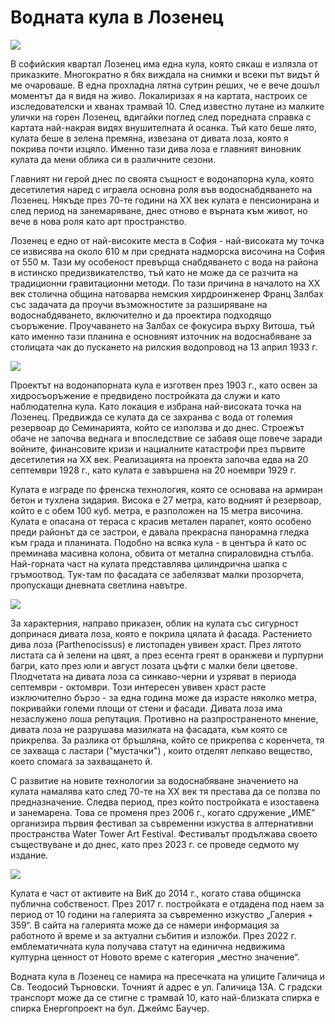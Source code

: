 # Водната кула в Лозенец  

<div class='markdown-div'>

<img class='float-left portrait' src="https://res.cloudinary.com/dyhmxus4n/image/upload/v1735389087/1/1-1_gowii1.jpg">

<p>В софийския квартал Лозенец има една кула, която сякаш е излязла от приказките. Многократно я бях виждала на снимки и всеки път видът й ме очароваше. В една прохладна лятна сутрин реших, че е вече дошъл моментът да я видя на живо. Локалиризах я на картата, настроих се изследователски и хванах трамвай 10. След известно лутане из малките улички на горен Лозенец, вдигайки поглед след поредната справка с картата най-накрая видях внушителната й осанка. Тъй като беше лято, кулата беше в зелена премяна, извезана от дивата лоза, която я покрива почти изцяло. Именно тази дива лоза е главният виновник кулата да мени облика си в различните сезони.</p>

<p>Главният ни герой днес по своята същност е водонапорна кула, която десетилетия наред с играела основна роля във водоснабдяването на Лозенец. Някъде през 70-те години на XX век кулата е пенсионирана и след период на занемаряване, днес отново е върната към живот, но вече в нова роля като арт пространство.</p>

<p>Лозенец е едно от най-високите места в София - най-високата му точка се извисява на около 610 м при средната надморска височина на София от 550 м. Тази му особеност превърща снабдяването с вода на района в истинско предизвикателство, тъй като не може да се разчита на традиционни гравитационни методи. По тази причина в началото на XX век столична община натоварва немския хирдроинженер Франц Залбах със задачата да проучи възможностите за разширяване на водоснабдяването, включително и да проектира подходящо съоръжение. Проучаването на Залбах се фокусира върху Витоша, тъй като именно тази планина е основният източник на водоснабяване за столицата чак до пускането на рилския водопровод на 13 април 1933 г.</p>

<img class='landscape' src="https://res.cloudinary.com/dyhmxus4n/image/upload/v1735389087/1/1-2_yzhbyk.jpg">

<p>Проектът на водонапорната кула е изготвен през 1903 г., като освен за хидросъоръжение е предвидено постройката да служи и като наблюдателна кула. Като локация е избрана най-високата точка на Лозенец. Предвижда се кулата да се захранва с вода от големия резервоар до Семинарията, който се използва и до днес. Строежът обаче не започва веднага и впоследствие се забавя още повече заради войните, финансовите кризи и нациалните катастрофи през първите десетилетия на XX век. Реализацията на проекта започва едва на 20 септември 1928 г., като кулата е завършена на 20 ноември 1929 г.</p>

<p>Кулата е изграде по френска технология, която се основава на армиран бетон и тухлена зидария. Висока е 27 метра, като водният й резервоар, който е с обем 100 куб. метра, е разположен на 15 метра височина. Кулата е опасана от тераса с красив метален парапет, която особено преди районът да се застрои, е давала прекрасна панорамна гледка към града и планината. Подобно на всяка кула - в центъра й като ос преминава масивна колона, обвита от метална спираловидна стълба. Най-горната част на кулата представлява цилиндрична шапка с гръмоотвод. Тук-там по фасадата се забелязват малки прозорчета, пропускащи дневната светлина навътре.</p>

<img class='float-left portrait' src="https://res.cloudinary.com/dyhmxus4n/image/upload/v1735389088/1/1-4_oilu8e.jpg">

<p>За характерния, направо приказен, облик на кулата със сигурност допринася дивата лоза, която е покрила цялата й фасада. Растението дива лоза (Parthenocissus) е листопаден увивен храст. През лятото листата са й зелени на цвят, а през есента греят в оранжеви и пурпурни багри, като през юли и август лозата цъфти с малки бели цветове. Плодчетата на дивата лоза са синкаво-черни и узряват в периода септември - октомври. Този интересен увивен храст расте изключително бързо - за една година може да израсте няколко метра, покривайки големи площи от стени и фасади. Дивата лоза има незаслужено лоша репутация. Противно на разпространеното мнение, дивата лоза не разрушава мазилката на фасадата, към която се прикрепва. За разлика от бръшляна, който се прикрепва с коренчета, тя се захваща с ластари ("мустачки") , които отделят лепкаво вещество, което спомага за захващането й.</p>

<p>С развитие на новите технологии за водоснабяване значението на кулата намалява като след 70-те на XX век тя престава да се ползва по предназначение. Следва период, през който постройката е изоставена и занемарена. Това се променя през 2006 г., когато сдружение „ИМЕ” организира първия фестивал за съвременни изкуства в алтернативни пространства Water Tower Art Festival. Фестивалът продължава своето съществуване и до днес, като през 2023 г. се проведе седмото му издание.</p>

<img class='landscape' src="https://res.cloudinary.com/dyhmxus4n/image/upload/v1735389088/1/1-5_loiads.jpg">

<p>Кулата е част от активите на ВиК до 2014 г., когато става общинска публична собственост. През 2017 г. постройката е отдадена под наем за период от 10 години на галерията за съвременно изкуство „Галерия + 359“. В сайта на галерията може да се намери информация за работното й време и за актуални събития и изложби. През 2022 г. емблематичната кула получава статут на единична недвижима културна ценност от Новото време с категория „местно значение“.</p>

<p>Водната кула в Лозенец се намира на пресечката на улиците Галичица и Св. Теодосий Търновски. Точният й адрес е ул. Галичица 13A. С градски транспорт може да се стигне с трамвай 10, като най-близката спирка е спирка Енергопроект на бул. Джеймс Баучер.</p>

</div>